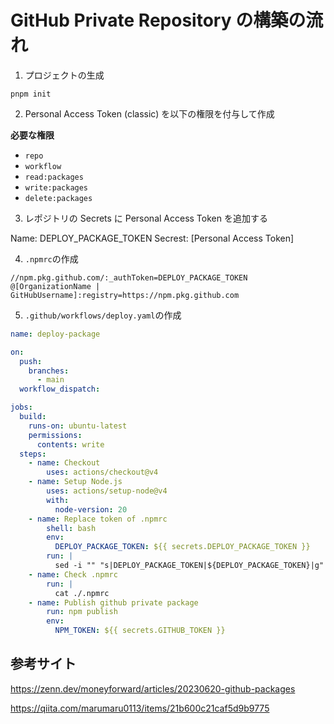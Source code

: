# GitHub Private Repository の構築の流れ

1. プロジェクトの生成

```shell
pnpm init
```

2. Personal Access Token (classic) を以下の権限を付与して作成

**必要な権限**

- `repo`
- `workflow`
- `read:packages`
- `write:packages`
- `delete:packages`

3. レポジトリの Secrets に Personal Access Token を追加する

Name: DEPLOY_PACKAGE_TOKEN
Secrest: [Personal Access Token]

4. `.npmrc`の作成

```.npmrc
//npm.pkg.github.com/:_authToken=DEPLOY_PACKAGE_TOKEN
@[OrganizationName | GitHubUsername]:registry=https://npm.pkg.github.com
```

5. `.github/workflows/deploy.yaml`の作成

```yaml
name: deploy-package

on:
  push:
    branches:
      - main
  workflow_dispatch:

jobs:
  build:
    runs-on: ubuntu-latest
    permissions:
      contents: write
  steps:
    - name: Checkout
        uses: actions/checkout@v4
    - name: Setup Node.js
        uses: actions/setup-node@v4
        with:
          node-version: 20
    - name: Replace token of .npmrc
        shell: bash
        env:
          DEPLOY_PACKAGE_TOKEN: ${{ secrets.DEPLOY_PACKAGE_TOKEN }}
        run: |
          sed -i "" "s|DEPLOY_PACKAGE_TOKEN|${DEPLOY_PACKAGE_TOKEN}|g" ./.npmrc
    - name: Check .npmrc
        run: |
          cat ./.npmrc
    - name: Publish github private package
        run: npm publish
        env:
          NPM_TOKEN: ${{ secrets.GITHUB_TOKEN }}

```

## 参考サイト

https://zenn.dev/moneyforward/articles/20230620-github-packages

https://qiita.com/marumaru0113/items/21b600c21caf5d9b9775
